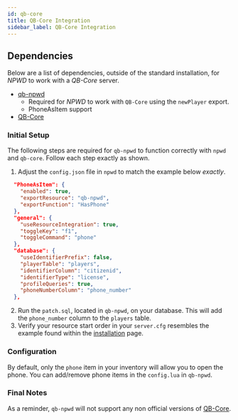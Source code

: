 ```yaml
---
id: qb-core
title: QB-Core Integration
sidebar_label: QB-Core Integration
---
```


## Dependencies
Below are a list of dependencies, outside of the standard installation, for *NPWD* to work with a *QB-Core* server.
- [qb-npwd](https://github.com/qbcore-framework/qb-npwd)
    - Required for *NPWD* to work with `QB-Core` using the `newPlayer` export.
    - PhoneAsItem support
- [QB-Core](https://github.com/qbcore-framework/qb-core)

### Initial Setup
The following steps are required for `qb-npwd` to function correctly with `npwd` and `qb-core`. Follow each step exactly as shown.

1. Adjust the `config.json` file in `npwd` to match the example below *exactly*.
```json
  "PhoneAsItem": {
    "enabled": true,
    "exportResource": "qb-npwd",
    "exportFunction": "HasPhone"
  },
  "general": {
    "useResourceIntegration": true,
    "toggleKey": "f1",
    "toggleCommand": "phone"
  },
  "database": {
    "useIdentifierPrefix": false,
    "playerTable": "players",
    "identifierColumn": "citizenid",
    "identifierType": "license",
    "profileQueries": true,
    "phoneNumberColumn": "phone_number"
  },
```
2. Run the `patch.sql`, located in `qb-npwd`, on your database. This will add the `phone_number` column to the `players` table.
3. Verify your resource start order in your `server.cfg` resembles the example found within the [installation](../start/installation#example-final-config) page. 

### Configuration
By default, only the `phone` item in your inventory will allow you to open the phone. You can add/remove phone items in the `config.lua` in `qb-npwd`. 

### Final Notes
 As a reminder, `qb-npwd` will not support any non official versions of [QB-Core](https://github.com/qbcore-framework/qb-core). 
